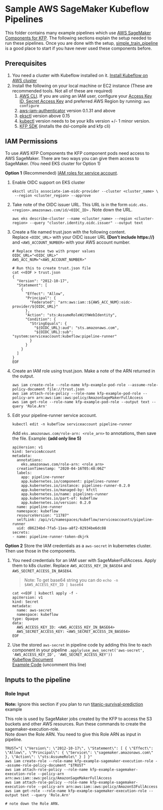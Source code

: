 # Sample AWS SageMaker Kubeflow Pipelines 

This folder contains many example pipelines which use [AWS SageMaker Components for KFP](https://github.com/kubeflow/pipelines/tree/master/components/aws/sagemaker). The following sections explain the setup needed to run these pipelines. Once you are done with the setup, [simple_train_pipeline](https://github.com/kubeflow/pipelines/tree/master/samples/contrib/aws-samples/simple_train_pipeline) is a good place to start if you have never used these components before.



## Prerequisites 

1. You need a cluster with Kubeflow installed on it. [Install Kubeflow on AWS cluster](https://awslabs.github.io/kubeflow-manifests/docs/deployment/vanilla/guide/)
2. Install the following on your local machine or EC2 instance (These are recommended tools. Not all of these are required)
    1. [AWS CLI](https://docs.aws.amazon.com/cli/latest/userguide/cli-chap-install.html). If you are using an IAM user, configure your [Access Key ID, Secret Access Key](https://docs.aws.amazon.com/general/latest/gr/aws-sec-cred-types.html#access-keys-and-secret-access-keys) and preferred AWS Region by running:
       `aws configure`  
    2. [aws-iam-authenticator](https://docs.aws.amazon.com/eks/latest/userguide/install-aws-iam-authenticator.html) version 0.1.31 and above  
    3. [eksctl](https://github.com/weaveworks/eksctl) version above 0.15  
    4. [kubectl](https://kubernetes.io/docs/tasks/tools/install-kubectl/#install-kubectl) version needs to be your k8s version +/- 1 minor version.
    5. [KFP SDK](https://www.kubeflow.org/docs/pipelines/sdk/install-sdk/#install-the-kubeflow-pipelines-sdk) (installs the dsl-compile and kfp cli)


## IAM Permissions 

To use AWS KFP Components the KFP component pods need access to AWS SageMaker.
There are two ways you can give them access to SageMaker. 
(You need EKS cluster for Option 1)

**Option 1** (Recommended) [IAM roles for service account](https://docs.aws.amazon.com/eks/latest/userguide/iam-roles-for-service-accounts.html). 
   1. Enable OIDC support on EKS cluster 
      ```
      eksctl utils associate-iam-oidc-provider --cluster <cluster_name> \
       --region <cluster_region> --approve
      ```
   2. Take note of the OIDC issuer URL. This URL is in the form `oidc.eks.<region>.amazonaws.com/id/<OIDC_ID>` . Note down the URL.
      ```
      aws eks describe-cluster --name <cluster_name> --region <cluster-region> --query "cluster.identity.oidc.issuer" --output text
      ```
   3. Create a file named trust.json with the following content.   
      Replace `<OIDC_URL>` with your OIDC issuer URL **(Don’t include https://)** and `<AWS_ACCOUNT_NUMBER>` with your AWS account number. 
      ```
      # Replace these two with proper values 
      OIDC_URL="<OIDC_URL>"
      AWS_ACC_NUM="<AWS_ACCOUNT_NUMBER>"
      
      # Run this to create trust.json file
      cat <<EOF > trust.json
      {
        "Version": "2012-10-17",
        "Statement": [
          {
            "Effect": "Allow",
            "Principal": {
              "Federated": "arn:aws:iam::${AWS_ACC_NUM}:oidc-provider/${OIDC_URL}"
            },
            "Action": "sts:AssumeRoleWithWebIdentity",
            "Condition": {
              "StringEquals": {
                "${OIDC_URL}:aud": "sts.amazonaws.com",
                "${OIDC_URL}:sub": "system:serviceaccount:kubeflow:pipeline-runner"
              }
            }
          }
        ]
      }
      EOF
      ```
   4. Create an IAM role using trust.json. Make a note of the ARN returned in the output.
      ```
      aws iam create-role --role-name kfp-example-pod-role --assume-role-policy-document file://trust.json
      aws iam attach-role-policy --role-name kfp-example-pod-role --policy-arn arn:aws:iam::aws:policy/AmazonSageMakerFullAccess
      aws iam get-role --role-name kfp-example-pod-role --output text --query 'Role.Arn'
      ```
   5. Edit your pipeline-runner service account.
      ```
      kubectl edit -n kubeflow serviceaccount pipeline-runner
      ```
      Add `eks.amazonaws.com/role-arn: <role_arn>` to annotations, then save the file. Example: **(add only line 5)**  
      ```
      apiVersion: v1
      kind: ServiceAccount
      metadata:
        annotations:
          eks.amazonaws.com/role-arn: <role_arn>
        creationTimestamp: "2020-04-16T05:48:06Z"
        labels:
          app: pipeline-runner
          app.kubernetes.io/component: pipelines-runner
          app.kubernetes.io/instance: pipelines-runner-0.2.0
          app.kubernetes.io/managed-by: kfctl
          app.kubernetes.io/name: pipelines-runner
          app.kubernetes.io/part-of: kubeflow
          app.kubernetes.io/version: 0.2.0
        name: pipeline-runner
        namespace: kubeflow
        resourceVersion: "11787"
        selfLink: /api/v1/namespaces/kubeflow/serviceaccounts/pipeline-runner
        uid: d86234bd-7fa5-11ea-a8f2-02934be6dc88
      secrets:
      - name: pipeline-runner-token-dkjrk
      ``` 
**Option 2** Store the IAM credentials as a `aws-secret` in kubernetes cluster. Then use those in the components.
   1. You need credentials for an IAM user with SageMakerFullAccess. Apply them to k8s cluster.
      Replace `AWS_ACCESS_KEY_IN_BASE64` and `AWS_SECRET_ACCESS_IN_BASE64`.
      > Note: To get base64 string you can do `echo -n $AWS_ACCESS_KEY_ID | base64`
      ```
      cat <<EOF | kubectl apply -f -
      apiVersion: v1
      kind: Secret
      metadata:
        name: aws-secret
        namespace: kubeflow
      type: Opaque
      data:
        AWS_ACCESS_KEY_ID: <AWS_ACCESS_KEY_IN_BASE64>
        AWS_SECRET_ACCESS_KEY: <AWS_SECRET_ACCESS_IN_BASE64>
      EOF
      ```
   2. Use the stored `aws-secret` in pipeline code by adding this line to each component in your pipeline `.apply(use_aws_secret('aws-secret', 'AWS_ACCESS_KEY_ID', 'AWS_SECRET_ACCESS_KEY'))`   
      [Kubeflow Document](https://www.kubeflow.org/docs/aws/pipeline/)  
      [Example Code](https://github.com/kubeflow/pipelines/blob/master/samples/contrib/aws-samples/simple_train_pipeline/training-pipeline.py#L76) (uncomment this line)

## Inputs to the pipeline

### Role Input
**Note:** Ignore this section if you plan to run [titanic-survival-prediction](https://github.com/kubeflow/pipelines/tree/master/samples/contrib/aws-samples/titanic-survival-prediction) example

This role is used by SageMaker jobs created by the KFP to access the S3 buckets and other AWS resources.
Run these commands to create the sagemaker-execution-role.   
Note down the Role ARN. You need to give this Role ARN as input in pipeline.

```
TRUST="{ \"Version\": \"2012-10-17\", \"Statement\": [ { \"Effect\": \"Allow\", \"Principal\": { \"Service\": \"sagemaker.amazonaws.com\" }, \"Action\": \"sts:AssumeRole\" } ] }"
aws iam create-role --role-name kfp-example-sagemaker-execution-role --assume-role-policy-document "$TRUST"
aws iam attach-role-policy --role-name kfp-example-sagemaker-execution-role --policy-arn arn:aws:iam::aws:policy/AmazonSageMakerFullAccess
aws iam attach-role-policy --role-name kfp-example-sagemaker-execution-role --policy-arn arn:aws:iam::aws:policy/AmazonS3FullAccess
aws iam get-role --role-name kfp-example-sagemaker-execution-role --output text --query 'Role.Arn'

# note down the Role ARN. 
```

